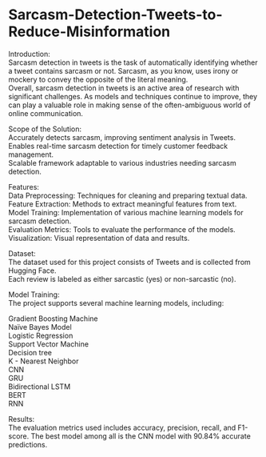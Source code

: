 # Sarcasm-Detection-Tweets-to-Reduce-Misinformation

Introduction:\
Sarcasm detection in tweets is the task of automatically identifying whether a tweet contains sarcasm or not.  Sarcasm, as you know, uses irony or mockery to convey the opposite of the literal meaning.\
Overall, sarcasm detection in tweets is an active area of research with significant challenges. As models and techniques continue to improve, they can play a valuable role in making sense of the often-ambiguous world of online communication.

Scope of the Solution:\
Accurately detects sarcasm, improving sentiment analysis in Tweets.\
Enables real-time sarcasm detection for timely customer feedback management.\
Scalable framework adaptable to various industries needing sarcasm detection.

Features:\
Data Preprocessing: Techniques for cleaning and preparing textual data.\
Feature Extraction: Methods to extract meaningful features from text.\
Model Training: Implementation of various machine learning models for sarcasm detection.\
Evaluation Metrics: Tools to evaluate the performance of the models.\
Visualization: Visual representation of data and results.

Dataset:\
The dataset used for this project consists of Tweets and is collected from Hugging Face.\
Each review is labeled as either sarcastic (yes) or non-sarcastic (no).

Model Training:\
The project supports several machine learning models, including:

Gradient Boosting Machine\
Naïve Bayes Model\
Logistic Regression\
Support Vector Machine\
Decision tree\
K - Nearest Neighbor\
CNN\
GRU\
Bidirectional LSTM\
BERT\
RNN 

Results:\
The evaluation metrics used includes accuracy, precision, recall, and F1-score. The best model among all is the CNN model with 90.84% accurate predictions.
